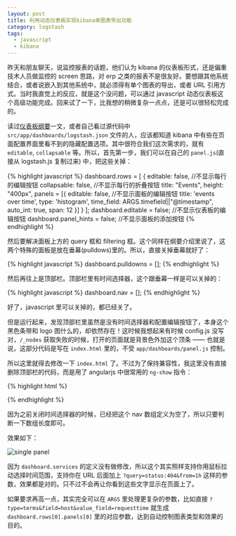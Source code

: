 ```yaml
---
layout: post
title: 利用动态仪表板实现kibana单图表导出功能
category: logstash
tags:
  - javascript
  - kibana
---
```


昨天和朋友聊天，说监控报表的话题，他们认为 kibana 的仪表板形式，还是偏重技术人员做监控的 screen 思路，对 erp 之类的报表不是很友好。要想跟其他系统结合，或者说嵌入到其他系统中，就必须得有单个图表的导出，或者 URL 引用方式。当时我直觉上的反应，就是这个没问题，可以通过 javascript 动态仪表板这个高级功能完成。回来试了一下，比我想的稍微复杂一点点，还是可以很轻松完成的。

读过[仪表板纲要](http://kibana.logstash.es/content/dashboard-schema.html)一文，或者自己看过源代码中 `src/app/dashboards/logstash.json` 文件的人，应该都知道 kibana 中有些在页面配置界面里看不到的隐藏配置选项。其中很符合我们这次需求的，就有 `editable`, `collapsable` 等。所以，首先第一步，我们可以在自己的 `panel.js`(直接从 logstash.js 复制过来) 中，把这些关掉：

{% highlight javascript %}
dashboard.rows = [
  {
    editable: false,         //不显示每行的编辑按钮
    collapsable: false,      //不显示每行的折叠按钮
    title: "Events",
    height: "400px",
    panels = [{
      editable: false,       //不显示面板的编辑按钮
      title: 'events over time',
      type: 'histogram',
      time_field: ARGS.timefield||"@timestamp",
      auto_int: true,
      span: 12
    }]
  }
];
dashboard.editable = false;     //不显示仪表板的编辑按钮
dashboard.panel_hints = false;  //不显示面板的添加按钮
{% endhighlight %}

然后要解决面板上方的 query 框和 filtering 框。这个同样在纲要介绍里说了，这两个特殊的面板是放在垂幕(pulldows)里的。所以，直接关掉垂幕就好了：

{% highlight javascript %}
dashboard.pulldowns = [];
{% endhighlight %}

然后再往上是顶部栏。顶部栏里有时间选择器，这个跟垂幕一样是可以关掉的：

{% highlight javascript %}
dashboard.nav = [];
{% endhighlight %}

好了，javascript 里可以关掉的，都已经关了。

但是运行起来，发现顶部栏里虽然是没有时间选择器和配置编辑按钮了，本身这个黑色条带和 logo 图什么的，却依然存在！这时候我想起来有时候 config.js 没写对，`/_nodes` 获取失败的时候，打开的页面就是背景色外加这个顶条 —— 也就是说，这部分代码是写在 `index.html` 里的，不受 `app/dashboards/panel.js` 控制。

所以这里就得去修改一下 `index.html` 了。不过为了保持兼容性，我这里没有直接删除顶部栏的代码，而是用了 angularjs 中很常用的 `ng-show` 指令：

{% highlight html %}
<div ng-cloak class="navbar navbar-static-top" ng-show="dashboard.current.nav.length">
{% endhighlight %}

因为之前关闭时间选择器的时候，已经把这个 nav 数组定义为空了，所以只要判断一下数组长度即可。

效果如下：

![single panel](http://ww1.sinaimg.cn/large/3dbd9afagw1eml6f9xqltj20lc0fuwfu.jpg)

因为 `dashboard.services` 的定义没有做修改，所以这个其实照样支持你用鼠标拉动选择时间范围，支持你在 URL 后面加上 `?query=status:404&from=1h` 这样的参数，效果都是对的。只不过不会再让你看到这些文字显示在页面上了。

如果要求再高一点，其实完全可以在 `ARGS` 里处理更复杂的参数，比如直接 `?type=terms&field=host&value_field=requesttime` 就生成 `dashboard.rows[0].panels[0]` 里的对应参数，达到自动控制图表类型和效果的目的。
